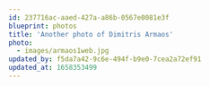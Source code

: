 ```yaml
---
id: 237716ac-aaed-427a-a86b-0567e0081e3f
blueprint: photos
title: 'Another photo of Dimitris Armaos'
photo:
  - images/armaos1web.jpg
updated_by: f5da7a42-9c6e-494f-b9e0-7cea2a72ef91
updated_at: 1658353499
---
```

